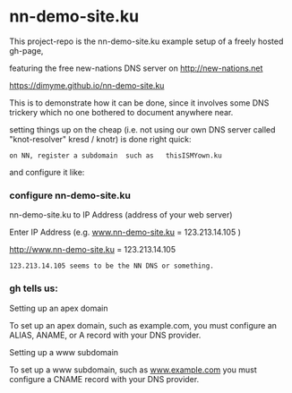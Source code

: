 # nn-demo-site.ku
This project-repo is the   nn-demo-site.ku   example setup of a freely hosted gh-page, 

featuring the free new-nations DNS server on http://new-nations.net

https://dimyme.github.io/nn-demo-site.ku

This is to demonstrate how it can be done, since it involves some DNS trickery which no one bothered to document anywhere near.

setting things up on the cheap (i.e. not using our own DNS server called "knot-resolver" kresd / knotr) is done right quick:

    on NN, register a subdomain  such as   thisISMYown.ku
and configure it like:


  ### configure nn-demo-site.ku

nn-demo-site.ku to IP Address (address of your web server)

Enter IP Address (e.g. www.nn-demo-site.ku = 123.213.14.105 )

http://www.nn-demo-site.ku = 123.213.14.105


    123.213.14.105 seems to be the NN DNS or something.








     
   ### gh tells us:

Setting up an apex domain

To set up an apex domain, such as example.com, you must configure an ALIAS, ANAME, or A record with your DNS provider.

Setting up a www subdomain

To set up a www subdomain, such as www.example.com you must configure a CNAME record with your DNS provider.


















